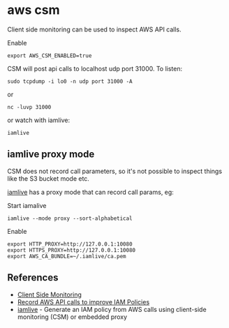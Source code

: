 # aws csm

Client side monitoring can be used to inspect AWS API calls.

Enable

```
export AWS_CSM_ENABLED=true
```

CSM will post api calls to localhost udp port 31000. To listen:

```
sudo tcpdump -i lo0 -n udp port 31000 -A
```

or

```
nc -luvp 31000
```

or watch with iamlive:

```
iamlive
```

## iamlive proxy mode

CSM does not record call parameters, so it's not possible to inspect things like the S3 bucket mode etc.

[iamlive](https://github.com/iann0036/iamlive) has a proxy mode that can record call params, eg:

Start iamalive

```
iamlive --mode proxy --sort-alphabetical
```

Enable

```
export HTTP_PROXY=http://127.0.0.1:10080
export HTTPS_PROXY=http://127.0.0.1:10080
export AWS_CA_BUNDLE=~/.iamlive/ca.pem
```

## References

- [Client Side Monitoring](https://summitroute.com/blog/2020/05/25/client_side_monitoring/)
- [Record AWS API calls to improve IAM Policies](https://cloudonaut.io/record-aws-api-calls-to-improve-iam-policies/)
- [iamlive](https://github.com/iann0036/iamlive) - Generate an IAM policy from AWS calls using client-side monitoring (CSM) or embedded proxy
